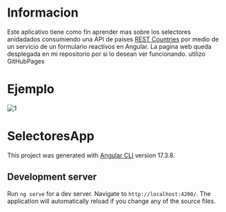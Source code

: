 # Informacion
Este aplicativo tiene como fin aprender mas sobre los selectores anidadados consumiendo una API de paises  [REST Countries](https://restcountries.com/#endpoints-translation) por medio de un servicio  de un formulario reactivos en Angular. La pagina web queda desplegada en mi repositorio por si lo desean ver funcionando. utilizo GitHubPages


# Ejemplo
![1](https://github.com/user-attachments/assets/35f17da7-c010-47f0-82bd-87d33f5db76d)

# SelectoresApp

This project was generated with [Angular CLI](https://github.com/angular/angular-cli) version 17.3.8.

## Development server

Run `ng serve` for a dev server. Navigate to `http://localhost:4200/`. The application will automatically reload if you change any of the source files.


